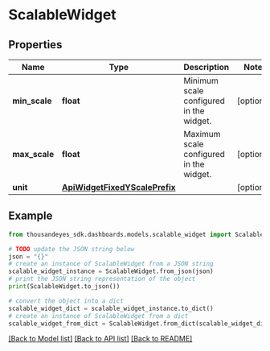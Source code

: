 # ScalableWidget


## Properties

Name | Type | Description | Notes
------------ | ------------- | ------------- | -------------
**min_scale** | **float** | Minimum scale configured in the widget. | [optional] 
**max_scale** | **float** | Maximum scale configured in the widget. | [optional] 
**unit** | [**ApiWidgetFixedYScalePrefix**](ApiWidgetFixedYScalePrefix.md) |  | [optional] 

## Example

```python
from thousandeyes_sdk.dashboards.models.scalable_widget import ScalableWidget

# TODO update the JSON string below
json = "{}"
# create an instance of ScalableWidget from a JSON string
scalable_widget_instance = ScalableWidget.from_json(json)
# print the JSON string representation of the object
print(ScalableWidget.to_json())

# convert the object into a dict
scalable_widget_dict = scalable_widget_instance.to_dict()
# create an instance of ScalableWidget from a dict
scalable_widget_from_dict = ScalableWidget.from_dict(scalable_widget_dict)
```
[[Back to Model list]](../README.md#documentation-for-models) [[Back to API list]](../README.md#documentation-for-api-endpoints) [[Back to README]](../README.md)


